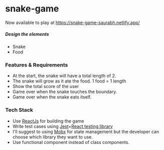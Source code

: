 # snake-game

Now available to play at https://snake-game-saurabh.netlify.app/

##### Design the elements
- Snake
- Food


### Features & Requirements

- At the start, the snake will have a total length of 2.
- The snake will grow as it ate the food. 1 food = 1 length
- Show the total score of the user
- Game over when the snake touches the boundary.
- Game over when the snake eats itself.


### Tech Stack
- Use [ReactJs](https://reactjs.org/) for building the game
- Write test cases using [Jest](https://jestjs.io/)+[React testing library](https://testing-library.com/docs/react-testing-library/intro)
- I'll suggest to using [Mobx](https://mobx.js.org/README.html) for state management but the developer can choose which library they want to use.
- Use functional component instead of class components.
